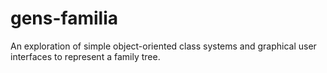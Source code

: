 # gens-familia
An exploration of simple object-oriented class systems and graphical user interfaces to represent a family tree.
